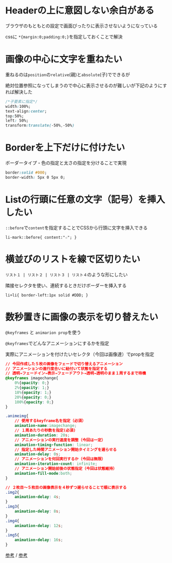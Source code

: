 # Headerの上に意図しない余白がある

ブラウザのもともとの設定で画面ぴったりに表示させないようになっている

cssに `*{margin:0;padding:0;}`を指定しておくことで解決

# 画像の中心に文字を重ねたい

重ねるのは`position`の`relative`(親)と`absolute`(子)でできるが

絶対位置参照になってしまうので中心に表示させるのが難しいが下記のようにすれば解決した

```css
/*子要素に指定*/
width:100%;
text-align:center;
top:50%;
left: 50%;
transform:translate(-50%,-50%)
```

# Borderを上下だけに付けたい

ボーダータイプ・色の指定と太さの指定を分けることで実現

```css
border:solid #000;
border-width: 5px 0 5px 0;
```

# Listの行頭に任意の文字（記号）を挿入したい

`::before`で`content`を指定することでCSSから行頭に文字を挿入できる

`li-mark::before{ content:"☆"; }`

# 横並びのリストを線で区切りたい

`リスト１ | リスト２ | リスト３ | リスト４`のような形にしたい

隣接セレクタを使い、連続するときだけボーダーを挿入する

`li+li{ border-left:1px solid #DDD; }`

# 数秒置きに画像の表示を切り替えたい

`@keyframes` と `animarion prop`を使う

`@keyframes`でどんなアニメーションにするかを指定

実際にアニメーションを付けたいセレクタ（今回は画像達）でpropを指定

```css
// 今回作成した５枚の画像をフェードで切り替えるアニメーション
// アニメーションの進行度合いに紐付いて状態を指定する
// 透明→フェードイン→表示→フェードアウト→透明→透明のまま１周するまで待機
@keyframes imagechange{
    0%{opacity: 0;}
    2%{opacity: 1;}
    18%{opacity: 1;}
    20%{opacity: 0;}
    100%{opacity: 0;}
}

.animeimg{
    // 使用するkeyframe名を指定（必須）
    animation-name:imagechange;
    // １周あたりの秒数を指定(必須)
    animation-duration: 20s;
    // アニメーションの実行速度を調整（今回は一定）
    animation-timing-function: linear;
    // 指定した時間アニメーション開始タイミングを遅らせる
    animation-delay: 0s;
    // アニメーションを何回実行するか（今回は無限）
    animation-iteration-count: infinite;
    // アニメーション開始前後の状態指定（今回は状態維持）
    animation-fill-mode:both;
}

// ２枚目〜５枚目の画像表示を４秒ずつ遅らせることで順に表示する
.img2{
    animation-delay: 4s;
}
.img3{
    animation-delay: 8s;
}
.img4{
    animation-delay: 12s;
}
.img5{
    animation-delay: 16s;
}
```

[参考](https://qiita.com/7968/items/1d999354e00db53bcbd8) / 
[参考](https://www.webcreatorbox.com/tech/css3-animation-colour)
